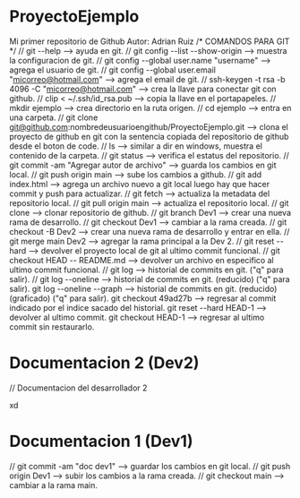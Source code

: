 # ProyectoEjemplo
Mi primer repositorio de Github
Autor: Adrian Ruiz
/* COMANDOS PARA GIT */
// git --help --> ayuda en git.
// git config --list --show-origin --> muestra la configuracion de git.
// git config --global user.name "username" --> agrega el usuario de git.
// git config --global user.email "micorreo@hotmail.com" --> agrega el email de git.
// ssh-keygen -t rsa -b 4096 -C "micorreo@hotmail.com" --> crea la llave para conectar git con github.
// clip < ~/.ssh/id_rsa.pub --> copia la llave en el portapapeles.
// mkdir ejemplo --> crea directorio en la ruta origen.
// cd ejemplo --> entra en una carpeta.
// git clone git@github.com:nombredeusuarioengithub/ProyectoEjemplo.git --> clona el proyecto de github en git con la sentencia copiada del repositorio de github desde el boton de code.
// ls --> similar a dir en windows, muestra el contenido de la carpeta.
// git status --> verifica el estatus del repositorio.
// git commit -am "Agregar autor de archivo" --> guarda los cambios en git local.
// git push origin main --> sube los cambios a github.
// git add index.html --> agrega un archivo nuevo a git local luego hay que hacer commit y push para actualizar.
// git fetch --> actualiza la metadata del repositorio local.
// git pull origin main --> actualiza el repositorio local.
// git clone <repo> --> clonar repositorio de github.
// git branch Dev1 --> crear una nueva rama de desarrollo.
// git checkout Dev1 --> cambiar a la rama creada.
// git checkout -B Dev2 --> crear una nueva rama de desarrollo y entrar en ella.
// git merge main Dev2 --> agregar la rama principal a la Dev 2.
// git reset --hard --> devolver el proyecto local de git al ultimo commit funcional.
// git checkout HEAD -- README.md --> devolver un archivo en especifico al ultimo commit funcional.
// git log --> historial de commits en git. ("q" para salir).
// git log --oneline --> historial de commits en git. (reducido) ("q" para salir).
git log --oneline --graph --> historial de commits en git. (reducido) (graficado) ("q" para salir).
git checkout 49ad27b --> regresar al commit indicado por el indice sacado del historial.
git reset --hard HEAD-1 --> devolver al ultimo commit.
git checkout HEAD-1 --> regresar al ultimo commit sin restaurarlo.

# Documentacion 2 (Dev2)
// Documentacion del desarrollador 2

xd
# Documentacion 1 (Dev1)
// git commit -am "doc dev1" --> guardar los cambios en git local.
// git push origin Dev1 --> subir los cambios a la rama creada.
// git checkout main --> cambiar a la rama main.
